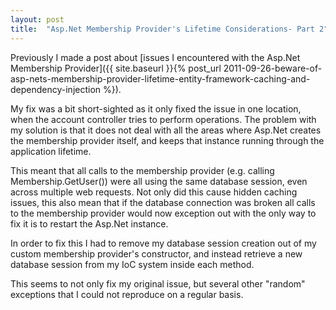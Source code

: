 ```yaml
---
layout: post
title:  "Asp.Net Membership Provider's Lifetime Considerations- Part 2"
---
```


Previously I made a post about [issues I encountered with the Asp.Net Membership Provider]({{ site.baseurl }}{% post_url 2011-09-26-beware-of-asp-nets-membership-provider-lifetime-entity-framework-caching-and-dependency-injection %}).  

My fix was a bit short-sighted as it only fixed the issue in one location, when the account controller tries to perform operations.  The problem with my solution is that it does not deal with all the areas where Asp.Net creates the membership provider itself, and keeps that instance running through the application lifetime.  

This meant that all calls to the membership provider (e.g. calling Membership.GetUser()) were all using the same database session, even across multiple web requests.  Not only did this cause hidden caching issues, this also mean that if the database connection was broken all calls to the membership provider would now exception out with the only way to fix it is to restart the Asp.Net instance.

In order to fix this I had to remove my database session creation out of my custom membership provider's constructor, and instead retrieve a new database session from my IoC system inside each method.  

This seems to not only fix my original issue, but several other "random" exceptions that I could not reproduce on a regular basis.   